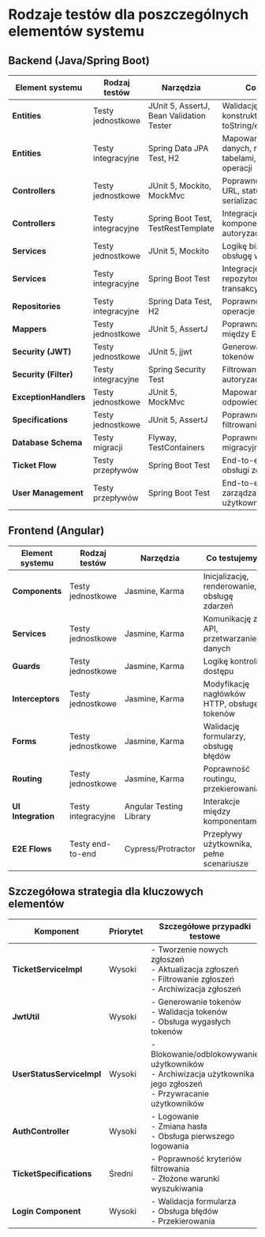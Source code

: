 # Rodzaje testów dla poszczególnych elementów systemu

## Backend (Java/Spring Boot)

| Element systemu | Rodzaj testów | Narzędzia | Co testujemy |
|----------------|---------------|-----------|--------------|
| **Entities** | Testy jednostkowe | JUnit 5, AssertJ, Bean Validation Tester | Walidację pól, konstruktory, metody toString/equals/hashCode |
| **Entities** | Testy integracyjne | Spring Data JPA Test, H2 | Mapowanie do bazy danych, relacje między tabelami, kaskadowość operacji |
| **Controllers** | Testy jednostkowe | JUnit 5, Mockito, MockMvc | Poprawność mapowania URL, status HTTP, serializację JSON |
| **Controllers** | Testy integracyjne | Spring Boot Test, TestRestTemplate | Integrację z pozostałymi komponentami, obsługę autoryzacji |
| **Services** | Testy jednostkowe | JUnit 5, Mockito | Logikę biznesową, obsługę wyjątków |
| **Services** | Testy integracyjne | Spring Boot Test | Integrację z repozytoriami, transakcyjność |
| **Repositories** | Testy integracyjne | Spring Data Test, H2 | Poprawność zapytań, operacje CRUD |
| **Mappers** | Testy jednostkowe | JUnit 5, AssertJ | Poprawną konwersję między Entity a DTO |
| **Security (JWT)** | Testy jednostkowe | JUnit 5, jjwt | Generowanie i walidację tokenów |
| **Security (Filter)** | Testy integracyjne | Spring Security Test | Filtrowanie żądań, autoryzację |
| **ExceptionHandlers** | Testy jednostkowe | JUnit 5, MockMvc | Mapowanie wyjątków na odpowiedzi HTTP |
| **Specifications** | Testy jednostkowe | JUnit 5, AssertJ | Poprawność kryteriów filtrowania |
| **Database Schema** | Testy migracji | Flyway, TestContainers | Poprawność skryptów migracyjnych |
| **Ticket Flow** | Testy przepływów | Spring Boot Test | End-to-end przepływ obsługi zgłoszeń |
| **User Management** | Testy przepływów | Spring Boot Test | End-to-end przepływ zarządzania użytkownikami |

## Frontend (Angular)

| Element systemu | Rodzaj testów | Narzędzia | Co testujemy |
|----------------|---------------|-----------|--------------|
| **Components** | Testy jednostkowe | Jasmine, Karma | Inicjalizację, renderowanie, obsługę zdarzeń |
| **Services** | Testy jednostkowe | Jasmine, Karma | Komunikację z API, przetwarzanie danych |
| **Guards** | Testy jednostkowe | Jasmine, Karma | Logikę kontroli dostępu |
| **Interceptors** | Testy jednostkowe | Jasmine, Karma | Modyfikację nagłówków HTTP, obsługę tokenów |
| **Forms** | Testy jednostkowe | Jasmine, Karma | Walidację formularzy, obsługę błędów |
| **Routing** | Testy jednostkowe | Jasmine, Karma | Poprawność routingu, przekierowania |
| **UI Integration** | Testy integracyjne | Angular Testing Library | Interakcje między komponentami |
| **E2E Flows** | Testy end-to-end | Cypress/Protractor | Przepływy użytkownika, pełne scenariusze |

## Szczegółowa strategia dla kluczowych elementów

| Komponent | Priorytet | Szczegółowe przypadki testowe |
|----------|-----------|------------------------------|
| **TicketServiceImpl** | Wysoki | - Tworzenie nowych zgłoszeń<br>- Aktualizacja zgłoszeń<br>- Filtrowanie zgłoszeń<br>- Archiwizacja zgłoszeń |
| **JwtUtil** | Wysoki | - Generowanie tokenów<br>- Walidacja tokenów<br>- Obsługa wygasłych tokenów |
| **UserStatusServiceImpl** | Wysoki | - Blokowanie/odblokowywanie użytkowników<br>- Archiwizacja użytkownika i jego zgłoszeń<br>- Przywracanie użytkowników |
| **AuthController** | Wysoki | - Logowanie<br>- Zmiana hasła<br>- Obsługa pierwszego logowania |
| **TicketSpecifications** | Średni | - Poprawność kryteriów filtrowania<br>- Złożone warunki wyszukiwania |
| **Login Component** | Wysoki | - Walidacja formularza<br>- Obsługa błędów<br>- Przekierowania |
